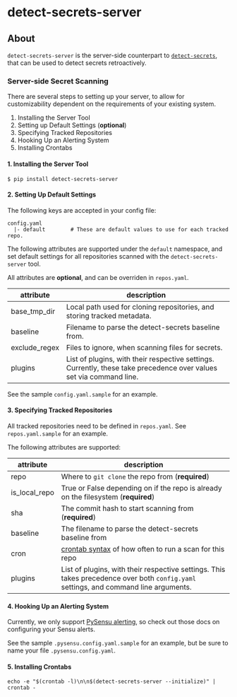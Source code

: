 # detect-secrets-server

## About

`detect-secrets-server` is the server-side counterpart to [`detect-secrets`](https://github.com/Yelp/detect-secrets), that can be used to detect secrets retroactively.


### Server-side Secret Scanning

There are several steps to setting up your server, to allow for customizability
dependent on the requirements of your existing system.

1. Installing the Server Tool
2. Setting up Default Settings (**optional**)
3. Specifying Tracked Repositories
4. Hooking Up an Alerting System
5. Installing Crontabs

#### 1. Installing the Server Tool

```
$ pip install detect-secrets-server
```

#### 2. Setting Up Default Settings

The following keys are accepted in your config file:

```
config.yaml
  |- default		# These are default values to use for each tracked repo.
```

The following attributes are supported under the `default` namespace, and set
default settings for all repositories scanned with the `detect-secrets-server`
tool.

All attributes are **optional**, and can be overriden in `repos.yaml`.

| attribute      | description
| -------------- | -----------
| base\_tmp\_dir | Local path used for cloning repositories, and storing tracked metadata.
| baseline       | Filename to parse the detect-secrets baseline from.
| exclude\_regex | Files to ignore, when scanning files for secrets.
| plugins        | List of plugins, with their respective settings. Currently, these take precedence over values set via command line.

See the sample `config.yaml.sample` for an example.

#### 3. Specifying Tracked Repositories

All tracked repositories need to be defined in `repos.yaml`.
See `repos.yaml.sample` for an example.

The following attributes are supported:

| attribute       | description
| --------------- | -----------
| repo            | Where to `git clone` the repo from (**required**)
| is\_local\_repo | True or False depending on if the repo is already on the filesystem (**required**)
| sha             | The commit hash to start scanning from (**required**)
| baseline        | The filename to parse the detect-secrets baseline from
| cron            | [crontab syntax](https://crontab.guru/) of how often to run a scan for this repo
| plugins         | List of plugins, with their respective settings. This takes precedence over both `config.yaml` settings, and command line arguments.

#### 4. Hooking Up an Alerting System

Currently, we only support [PySensu
alerting](http://pysensu-yelp.readthedocs.io/en/latest/#pysensu_yelp.send_event),
so check out those docs on configuring your Sensu alerts.

See the sample `.pysensu.config.yaml.sample` for an example, but be sure to
name your file `.pysensu.config.yaml`.

#### 5. Installing Crontabs

```
echo -e "$(crontab -l)\n\n$(detect-secrets-server --initialize)" | crontab -
```
